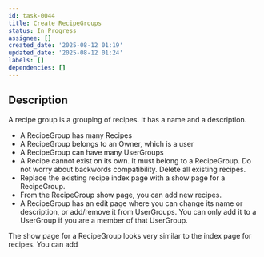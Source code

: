 ```yaml
---
id: task-0044
title: Create RecipeGroups
status: In Progress
assignee: []
created_date: '2025-08-12 01:19'
updated_date: '2025-08-12 01:24'
labels: []
dependencies: []
---
```


## Description

A recipe group is a grouping of recipes. It has a name and a description.

* A RecipeGroup has many Recipes
* A RecipeGroup belongs to an Owner, which is a user
* A RecipeGroup can have many UserGroups
* A Recipe cannot exist on its own. It must belong to a RecipeGroup. Do not worry about backwords compatibility. Delete all existing recipes.
* Replace the existing recipe index page with a show page for a RecipeGroup.
* From the RecipeGroup show page, you can add new recipes.
* A RecipeGroup has an edit page where you can change its name or description, or add/remove it from UserGroups. You can only add it to a UserGroup if you are a member of that UserGroup.

The show page for a RecipeGroup looks very similar to the index page for recipes. You can add
